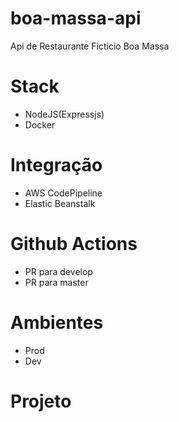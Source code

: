 # boa-massa-api
Api de Restaurante Ficticio Boa Massa

# Stack
- NodeJS(Expressjs)
- Docker

# Integração

- AWS CodePipeline
- Elastic Beanstalk

# Github Actions
- PR para develop
- PR para master

# Ambientes
- Prod
- Dev

# Projeto
